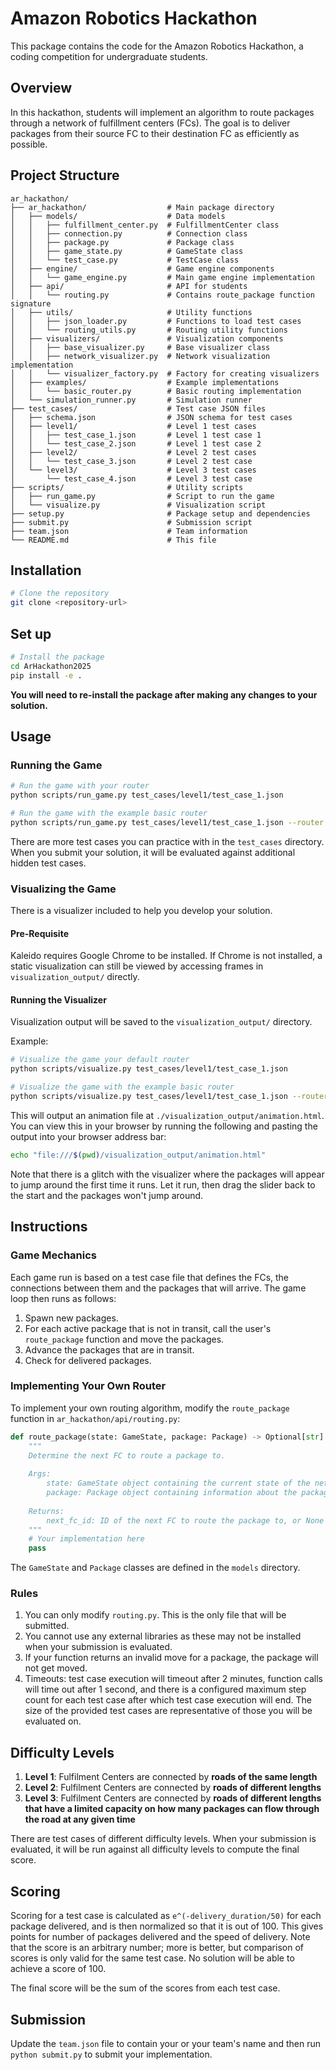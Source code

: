 # Amazon Robotics Hackathon

This package contains the code for the Amazon Robotics Hackathon, a coding competition for undergraduate students.

## Overview

In this hackathon, students will implement an algorithm to route packages through a network of fulfillment centers (FCs). The goal is to deliver packages from their source FC to their destination FC as efficiently as possible.

## Project Structure

```
ar_hackathon/
├── ar_hackathon/                  # Main package directory
│   ├── models/                    # Data models
│   │   ├── fulfillment_center.py  # FulfillmentCenter class
│   │   ├── connection.py          # Connection class
│   │   ├── package.py             # Package class
│   │   ├── game_state.py          # GameState class
│   │   └── test_case.py           # TestCase class
│   ├── engine/                    # Game engine components
│   │   └── game_engine.py         # Main game engine implementation
│   ├── api/                       # API for students
│   │   └── routing.py             # Contains route_package function signature
│   ├── utils/                     # Utility functions
│   │   ├── json_loader.py         # Functions to load test cases
│   │   └── routing_utils.py       # Routing utility functions
│   ├── visualizers/               # Visualization components
│   │   ├── base_visualizer.py     # Base visualizer class
│   │   ├── network_visualizer.py  # Network visualization implementation
│   │   └── visualizer_factory.py  # Factory for creating visualizers
│   ├── examples/                  # Example implementations
│   │   └── basic_router.py        # Basic routing implementation
│   └── simulation_runner.py       # Simulation runner
├── test_cases/                    # Test case JSON files
│   ├── schema.json                # JSON schema for test cases
│   ├── level1/                    # Level 1 test cases
│   │   ├── test_case_1.json       # Level 1 test case 1
│   │   └── test_case_2.json       # Level 1 test case 2
│   ├── level2/                    # Level 2 test cases
│   │   └── test_case_3.json       # Level 2 test case
│   └── level3/                    # Level 3 test cases
│       └── test_case_4.json       # Level 3 test case
├── scripts/                       # Utility scripts
│   ├── run_game.py                # Script to run the game
│   └── visualize.py               # Visualization script
├── setup.py                       # Package setup and dependencies
├── submit.py                      # Submission script
├── team.json                      # Team information
└── README.md                      # This file
```

## Installation

```bash
# Clone the repository
git clone <repository-url>
```

## Set up
```bash
# Install the package
cd ArHackathon2025
pip install -e .
```

**You will need to re-install the package after making any changes to your solution.**

## Usage

### Running the Game

```bash
# Run the game with your router
python scripts/run_game.py test_cases/level1/test_case_1.json

# Run the game with the example basic router
python scripts/run_game.py test_cases/level1/test_case_1.json --router basic
```

There are more test cases you can practice with in the `test_cases` directory. When you submit your solution, it will be evaluated
against additional hidden test cases.

### Visualizing the Game

There is a visualizer included to help you develop your solution.

#### Pre-Requisite

Kaleido requires Google Chrome to be installed. If Chrome is not installed, a static visualization can still be viewed by accessing frames in `visualization_output/` directly.

#### Running the Visualizer

Visualization output will be saved to the `visualization_output/` directory.

Example:

```bash
# Visualize the game your default router
python scripts/visualize.py test_cases/level1/test_case_1.json

# Visualize the game with the example basic router
python scripts/visualize.py test_cases/level1/test_case_1.json --router basic
```

This will output an animation file at `./visualization_output/animation.html`. You can view this in your browser by running the following
and pasting the output into your browser address bar:
```bash
echo "file:///$(pwd)/visualization_output/animation.html"
```

Note that there is a glitch with the visualizer where the packages will appear to jump around the first time it runs. Let it run, then drag the slider back to the start and the packages won't jump around.

## Instructions

### Game Mechanics

Each game run is based on a test case file that defines the FCs, the connections between them and the packages that will arrive. The game loop
then runs as follows:
1. Spawn new packages.
1. For each active package that is not in transit, call the user's `route_package` function and move the packages.
1. Advance the packages that are in transit.
1. Check for delivered packages.

### Implementing Your Own Router

To implement your own routing algorithm, modify the `route_package` function in `ar_hackathon/api/routing.py`:

```python
def route_package(state: GameState, package: Package) -> Optional[str]:
    """
    Determine the next FC to route a package to.
    
    Args:
        state: GameState object containing the current state of the network
        package: Package object containing information about the package
        
    Returns:
        next_fc_id: ID of the next FC to route the package to, or None to stay at current FC
    """
    # Your implementation here
    pass
```

The `GameState` and `Package` classes are defined in the `models` directory.

### Rules
1. You can only modify `routing.py`. This is the only file that will be submitted.
1. You cannot use any external libraries as these may not be installed when your submission is evaluated.
1. If your function returns an invalid move for a package, the package will not get moved.
1. Timeouts: test case execution will timeout after 2 minutes, function calls will time out after 1 second, and there is a configured maximum step count for each test case after which test case execution will end. The size of the provided test cases are representative of those you will be evaluated on.

## Difficulty Levels

1. **Level 1**: Fulfilment Centers are connected by **roads of the same length**
2. **Level 2**: Fulfilment Centers are connected by **roads of different lengths**
3. **Level 3**: Fulfilment Centers are connected by **roads of different lengths that have a limited capacity on how many packages can flow through the road at any given time**

There are test cases of different difficulty levels. When your submission is evaluated, it will be run against all difficulty levels to compute the final score.

## Scoring

Scoring for a test case is calculated as `e^(-delivery_duration/50)` for each package delivered, and is then normalized so that it is out of 100. This gives points for number of packages delivered and the speed of delivery. Note that the score is an arbitrary number; more is better, but comparison of scores is only valid for the same test case. No solution will be able to achieve a score of 100.

The final score will be the sum of the scores from each test case.

## Submission
Update the `team.json` file to contain your or your team's name and then run `python submit.py` to submit your implementation.